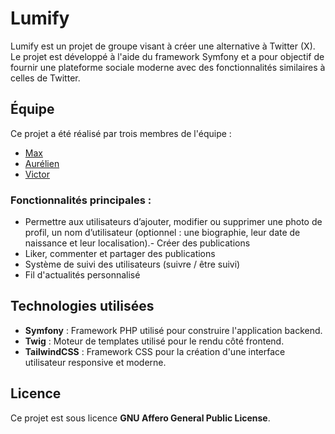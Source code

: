 # Lumify

Lumify est un projet de groupe visant à créer une alternative à Twitter (X). Le projet est développé à l'aide du framework Symfony et a pour objectif de fournir une plateforme sociale moderne avec des fonctionnalités similaires à celles de Twitter.

## Équipe

Ce projet a été réalisé par trois membres de l'équipe :

- [Max](https://github.com/mpcgt)
- [Aurélien](https://github.com/AurelienL11)
- [Victor](https://github.com/MygrVictor)

### Fonctionnalités principales :

- Permettre aux utilisateurs d’ajouter, modifier ou supprimer une photo de profil, un nom d’utilisateur (optionnel : une biographie, leur date de naissance et leur localisation).- Créer des publications
- Liker, commenter et partager des publications
- Système de suivi des utilisateurs (suivre / être suivi)
- Fil d'actualités personnalisé

## Technologies utilisées

- **Symfony** : Framework PHP utilisé pour construire l'application backend.
- **Twig** : Moteur de templates utilisé pour le rendu côté frontend.
- **TailwindCSS** : Framework CSS pour la création d'une interface utilisateur responsive et moderne.

## Licence

Ce projet est sous licence **GNU Affero General Public License**.